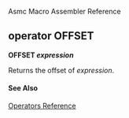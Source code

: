 Asmc Macro Assembler Reference

## operator OFFSET

**OFFSET _expression_**


Returns the offset of _expression_.

#### See Also

[Operators Reference](readme.md)